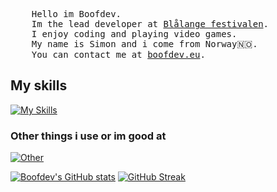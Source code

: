 <pre>
    Hello im Boofdev.
    Im the lead developer at <a href="https://blalange.org">Blålange festivalen</a>.
    I enjoy coding and playing video games.
    My name is Simon and i come from Norway🇳🇴.
    You can contact me at <a href="https://boofdev.eu">boofdev.eu</a>.
</pre>
## My skills
[![My Skills](https://skillicons.dev/icons?i=js,html,css,go,tailwind,svelte,linux)](https://skillicons.dev)

### Other things i use or im good at
[![Other](https://skillicons.dev/icons?i=js,html,css,go,tailwind,svelte,bots,cloudflare,docker,ipfs,linux,raspberrypi,workers)](https://skillicons.dev)

[![Boofdev's GitHub stats](https://github-readme-stats.vercel.app/api?username=hexahigh&bg_color=1e1e2e&text_color=cdd6f4&icon_color=cba6f7&title_color=94e2d5)](https://github.com/anuraghazra/github-readme-stats)
[![GitHub Streak](https://streak-stats.demolab.com?user=hexahigh&theme=catppuccin-mocha)](https://git.io/streak-stats)
